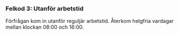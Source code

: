 ### Felkod 3: Utanför arbetstid
Förfrågan kom in utanför reguljär arbetstid. Återkom helgfria vardagar mellan klockan 08:00 och 16:00.
